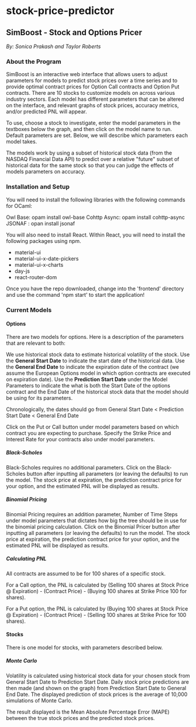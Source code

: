 # stock-price-predictor
## SimBoost - Stock and Options Pricer
_By: Sonica Prakash and Taylor Roberts_

### About the Program 

SimBoost is an interactive web interface that allows users to adjust parameters for models to predict stock prices over a time series and to provide optimal contract prices for Option Call contracts and Option Put contracts. There are 10 stocks to customize models on across various industry sectors. Each model has different parameters that can be altered on the interface, and relevant graphs of stock prices, accuracy metrics, and/or predicted PNL will appear. 

To use, choose a stock to investigate, enter the model parameters in the textboxes below the graph, and then click on the model name to run. Default parameters are set. Below, we will describe which parameters each model takes. 

The models work by using a subset of historical stock data (from the NASDAQ Financial Data API) to predict over a relative "future" subset of historical data for the same stock so that you can judge the effects of models parameters on accuracy. 

### Installation and Setup 

You will need to install the following libraries with the following commands for OCaml: 

Owl Base: opam install owl-base
Cohttp Async: opam install cohttp-async
JSONAF : opan install jsonaf

You will also need to install React. Within React, you will need to install the following packages using npm. 

- material-ui
- material-ui-x-date-pickers
- material-ui-x-charts
- day-js
- react-router-dom

Once you have the repo downloaded, change into the 'frontend' directory and use the command 'npm start' to start the application!

### Current Models 

#### Options

There are two models for options. Here is a description of the parameters that are relevant to both: 

We use historical stock data to estimate historical volatility of the stock. Use the **General Start Date** to indicate the start date of the historical data. Use the **General End Date** to indicate the expiration date of the contract (we assume the European Options model in which option contracts are executed on expiration date). Use the **Prediction Start Date** under the Model Parameters to indicate the what is both the Start Date of the options contract and the End Date of the historical stock data that the model should be using for its parameters. 

Chronologically, the dates should go from General Start Date < Prediction Start Date < General End Date

Click on the Put or Call button under model parameters based on which contract you are expecting to purchase. Specify the Strike Price and Interest Rate for your contracts also under model parameters. 

##### Black-Scholes 

Black-Scholes requires no additional parameters. Click on the Black-Scholes button after inputting all parameters (or leaving the defaults) to run the model. The stock price at expiration, the prediction contract price for your option, and the estimated PNL will be displayed as results. 

##### Binomial Pricing 

Binomial Pricing requires an addition parameter, Number of Time Steps under model parameters that dictates how big the tree should be in use for the binomial pricing calculation. Click on the Binomial Pricer button after inputting all parameters (or leaving the defaults) to run the model. The stock price at expiration, the prediction contract price for your option, and the estimated PNL will be displayed as results. 

##### Calculating PNL 

All contracts are assumed to be for 100 shares of a specific stock. 

For a Call option, the PNL is calculated by (Selling 100 shares at Stock Price @ Expiration) - (Contract Price) - (Buying 100 shares at Strike Price 100 for shares). 

For a Put option, the PNL is calculated by (Buying 100 shares at Stock Price @ Expiration) - (Contract Price) - (Selling 100 shares at Strike Price for 100 shares). 

#### Stocks 

There is one model for stocks, with parameters described below. 

##### Monte Carlo

Volatility is calculated using historical stock data for your chosen stock from General Start Date to Prediction Start Date. Daily stock price predictions are then made (and shown on the graph) from Prediction Start Date to General End Date. The displayed prediction of stock prices is the average of 10,000 simulations of Monte Carlo. 

The result displayed is the Mean Absolute Percentage Error (MAPE) between the true stock prices and the predicted stock prices. 


